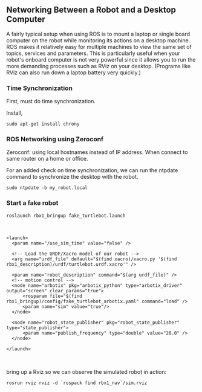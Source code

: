 ## Networking Between a Robot and a Desktop Computer

A fairly typical setup when using ROS is to mount a laptop or single board computer on the robot while monitoring its actions on a desktop machine. ROS makes it relatively easy for multiple machines to view the same set of topics, services and parameters. This is particularly useful when your robot's onboard computer is not very powerful since it allows you to run the more demanding processes such as RViz on your desktop. (Programs like RViz can also run down a laptop battery very quickly.)

### Time Synchronization

First, must do time synchronization.

Install,

    sudo apt-get install chrony

### ROS Networking using Zeroconf

Zeroconf: using local hostnames instead of IP address. When connect to same router on a home or office.

For an added check on time synchronization, we can run the ntpdate command to
synchronize the desktop with the robot.

    sudo ntpdate -b my_robot.local

### Start a fake robot

    roslaunch rbx1_bringup fake_turtlebot.launch

</br>

    <launch>
      <param name="/use_sim_time" value="false" />

      <!-- Load the URDF/Xacro model of our robot -->
      <arg name="urdf_file" default="$(find xacro)/xacro.py '$(find rbx1_description)/urdf/turtlebot.urdf.xacro'" />

      <param name="robot_description" command="$(arg urdf_file)" />
      <!-- motion control -->
      <node name="arbotix" pkg="arbotix_python" type="arbotix_driver" output="screen" clear_params="true">
          <rosparam file="$(find rbx1_bringup)/config/fake_turtlebot_arbotix.yaml" command="load" />
          <param name="sim" value="true"/>
      </node>

      <node name="robot_state_publisher" pkg="robot_state_publisher" type="state_publisher">
          <param name="publish_frequency" type="double" value="20.0" />
      </node>

    </launch>

</br>

bring up a Rviz so we can observe the simulated robot in action:

    rosrun rviz rviz -d `rospack find rbx1_nav`/sim.rviz
